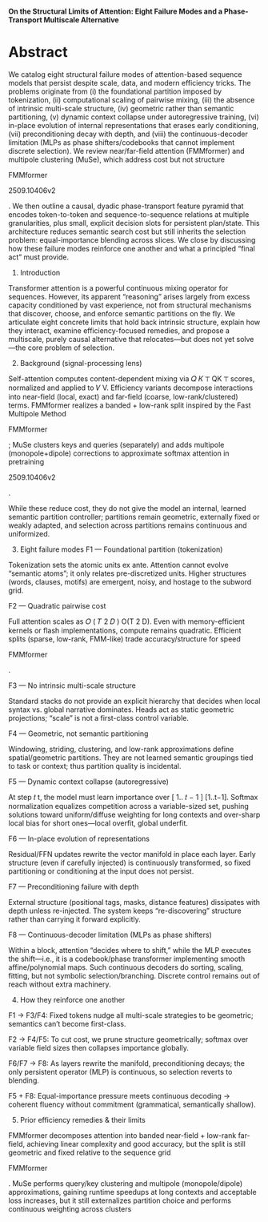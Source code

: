 #### On the Structural Limits of Attention: Eight Failure Modes and a Phase-Transport Multiscale Alternative
# Abstract

We catalog eight structural failure modes of attention-based sequence models that persist despite scale, data, and modern efficiency tricks. The problems originate from (i) the foundational partition imposed by tokenization, (ii) computational scaling of pairwise mixing, (iii) the absence of intrinsic multi-scale structure, (iv) geometric rather than semantic partitioning, (v) dynamic context collapse under autoregressive training, (vi) in-place evolution of internal representations that erases early conditioning, (vii) preconditioning decay with depth, and (viii) the continuous-decoder limitation (MLPs as phase shifters/codebooks that cannot implement discrete selection). We review near/far-field attention (FMMformer) and multipole clustering (MuSe), which address cost but not structure

FMMformer

2509.10406v2

. We then outline a causal, dyadic phase-transport feature pyramid that encodes token-to-token and sequence-to-sequence relations at multiple granularities, plus small, explicit decision slots for persistent plan/state. This architecture reduces semantic search cost but still inherits the selection problem: equal-importance blending across slices. We close by discussing how these failure modes reinforce one another and what a principled “final act” must provide.

1. Introduction

Transformer attention is a powerful continuous mixing operator for sequences. However, its apparent “reasoning” arises largely from excess capacity conditioned by vast experience, not from structural mechanisms that discover, choose, and enforce semantic partitions on the fly. We articulate eight concrete limits that hold back intrinsic structure, explain how they interact, examine efficiency-focused remedies, and propose a multiscale, purely causal alternative that relocates—but does not yet solve—the core problem of selection.

2. Background (signal-processing lens)

Self-attention computes content-dependent mixing via 
𝑄
𝐾
⊤
QK
⊤
 scores, normalized and applied to 
𝑉
V. Efficiency variants decompose interactions into near-field (local, exact) and far-field (coarse, low-rank/clustered) terms. FMMformer realizes a banded + low-rank split inspired by the Fast Multipole Method

FMMformer

; MuSe clusters keys and queries (separately) and adds multipole (monopole+dipole) corrections to approximate softmax attention in pretraining

2509.10406v2

.

While these reduce cost, they do not give the model an internal, learned semantic partition controller; partitions remain geometric, externally fixed or weakly adapted, and selection across partitions remains continuous and uniformized.

3. Eight failure modes
F1 — Foundational partition (tokenization)

Tokenization sets the atomic units ex ante. Attention cannot evolve “semantic atoms”; it only relates pre-discretized units. Higher structures (words, clauses, motifs) are emergent, noisy, and hostage to the subword grid.

F2 — Quadratic pairwise cost

Full attention scales as 
𝑂
(
𝑇
2
𝐷
)
O(T
2
D). Even with memory-efficient kernels or flash implementations, compute remains quadratic. Efficient splits (sparse, low-rank, FMM-like) trade accuracy/structure for speed

FMMformer

.

F3 — No intrinsic multi-scale structure

Standard stacks do not provide an explicit hierarchy that decides when local syntax vs. global narrative dominates. Heads act as static geometric projections; “scale” is not a first-class control variable.

F4 — Geometric, not semantic partitioning

Windowing, striding, clustering, and low-rank approximations define spatial/geometric partitions. They are not learned semantic groupings tied to task or context; thus partition quality is incidental.

F5 — Dynamic context collapse (autoregressive)

At step 
𝑡
t, the model must learn importance over 
[
1..
𝑡
−
1
]
[1..t−1]. Softmax normalization equalizes competition across a variable-sized set, pushing solutions toward uniform/diffuse weighting for long contexts and over-sharp local bias for short ones—local overfit, global underfit.

F6 — In-place evolution of representations

Residual/FFN updates rewrite the vector manifold in place each layer. Early structure (even if carefully injected) is continuously transformed, so fixed partitioning or conditioning at the input does not persist.

F7 — Preconditioning failure with depth

External structure (positional tags, masks, distance features) dissipates with depth unless re-injected. The system keeps “re-discovering” structure rather than carrying it forward explicitly.

F8 — Continuous-decoder limitation (MLPs as phase shifters)

Within a block, attention “decides where to shift,” while the MLP executes the shift—i.e., it is a codebook/phase transformer implementing smooth affine/polynomial maps. Such continuous decoders do sorting, scaling, fitting, but not symbolic selection/branching. Discrete control remains out of reach without extra machinery.

4. How they reinforce one another

F1 → F3/F4: Fixed tokens nudge all multi-scale strategies to be geometric; semantics can’t become first-class.

F2 → F4/F5: To cut cost, we prune structure geometrically; softmax over variable field sizes then collapses importance globally.

F6/F7 → F8: As layers rewrite the manifold, preconditioning decays; the only persistent operator (MLP) is continuous, so selection reverts to blending.

F5 + F8: Equal-importance pressure meets continuous decoding → coherent fluency without commitment (grammatical, semantically shallow).

5. Prior efficiency remedies & their limits

FMMformer decomposes attention into banded near-field + low-rank far-field, achieving linear complexity and good accuracy, but the split is still geometric and fixed relative to the sequence grid

FMMformer

.
MuSe performs query/key clustering and multipole (monopole/dipole) approximations, gaining runtime speedups at long contexts and acceptable loss increases, but it still externalizes partition choice and performs continuous weighting across clusters
